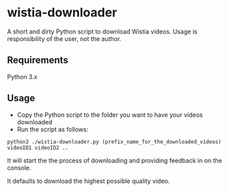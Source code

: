 # wistia-downloader
A short and dirty Python script to download Wistia videos. Usage is responsibility of the user, not the author.

## Requirements

Python 3.x

## Usage

- Copy the Python script to the folder you want to have your videos downloaded
- Run the script as follows:

```python3 ./wistia-downloader.py (prefix_name_for_the_downloaded_videos) videoID1 videoID2 ..```

It will start the the process of downloading and providing feedback in on the console.

It defaults to download the highest possible quality video.

